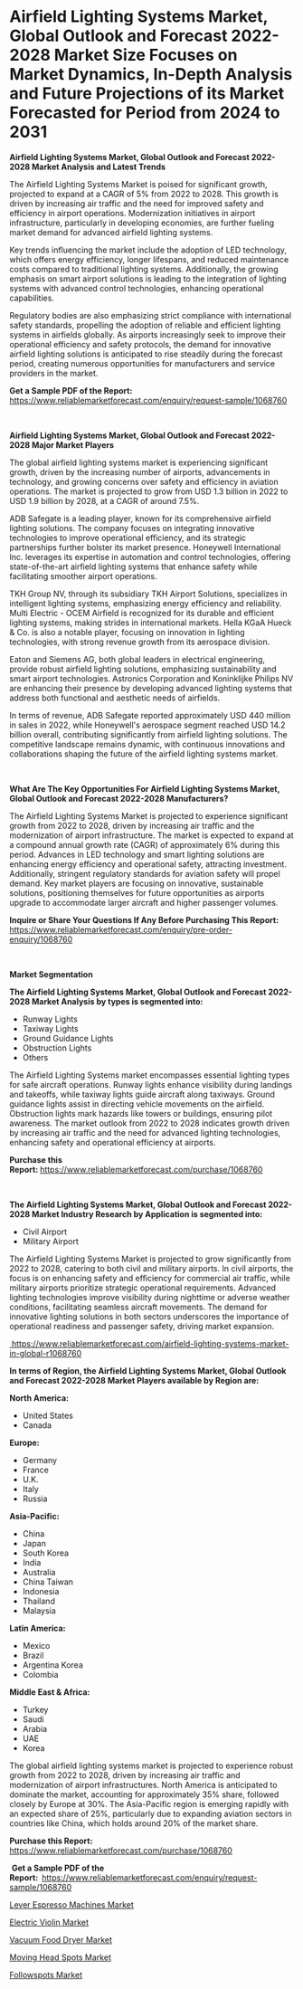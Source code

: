 <p><h1>Airfield Lighting Systems Market, Global Outlook and Forecast 2022-2028 Market Size Focuses on Market Dynamics, In-Depth Analysis and Future Projections of its Market Forecasted for Period from 2024 to 2031</h1></p><p><strong>Airfield Lighting Systems Market, Global Outlook and Forecast 2022-2028 Market Analysis and Latest Trends</strong></p>
<p><p>The Airfield Lighting Systems Market is poised for significant growth, projected to expand at a CAGR of 5% from 2022 to 2028. This growth is driven by increasing air traffic and the need for improved safety and efficiency in airport operations. Modernization initiatives in airport infrastructure, particularly in developing economies, are further fueling market demand for advanced airfield lighting systems.</p><p>Key trends influencing the market include the adoption of LED technology, which offers energy efficiency, longer lifespans, and reduced maintenance costs compared to traditional lighting systems. Additionally, the growing emphasis on smart airport solutions is leading to the integration of lighting systems with advanced control technologies, enhancing operational capabilities.</p><p>Regulatory bodies are also emphasizing strict compliance with international safety standards, propelling the adoption of reliable and efficient lighting systems in airfields globally. As airports increasingly seek to improve their operational efficiency and safety protocols, the demand for innovative airfield lighting solutions is anticipated to rise steadily during the forecast period, creating numerous opportunities for manufacturers and service providers in the market.</p></p>
<p><strong>Get a Sample PDF of the Report:&nbsp;</strong> <a href="https://www.reliablemarketforecast.com/enquiry/request-sample/1068760?utm_campaign=1839&utm_medium=2&utm_source=Github&utm_content=ia&utm_term=03122024&utm_id=airfield-lighting-systems-market-global-outlook-and-forecast-2022-2028">https://www.reliablemarketforecast.com/enquiry/request-sample/1068760</a></p>
<p>&nbsp;</p>
<p><strong>Airfield Lighting Systems Market, Global Outlook and Forecast 2022-2028 Major Market Players</strong></p>
<p><p>The global airfield lighting systems market is experiencing significant growth, driven by the increasing number of airports, advancements in technology, and growing concerns over safety and efficiency in aviation operations. The market is projected to grow from USD 1.3 billion in 2022 to USD 1.9 billion by 2028, at a CAGR of around 7.5%.</p><p>ADB Safegate is a leading player, known for its comprehensive airfield lighting solutions. The company focuses on integrating innovative technologies to improve operational efficiency, and its strategic partnerships further bolster its market presence. Honeywell International Inc. leverages its expertise in automation and control technologies, offering state-of-the-art airfield lighting systems that enhance safety while facilitating smoother airport operations. </p><p>TKH Group NV, through its subsidiary TKH Airport Solutions, specializes in intelligent lighting systems, emphasizing energy efficiency and reliability. Multi Electric - OCEM Airfield is recognized for its durable and efficient lighting systems, making strides in international markets. Hella KGaA Hueck & Co. is also a notable player, focusing on innovation in lighting technologies, with strong revenue growth from its aerospace division.</p><p>Eaton and Siemens AG, both global leaders in electrical engineering, provide robust airfield lighting solutions, emphasizing sustainability and smart airport technologies. Astronics Corporation and Koninklijke Philips NV are enhancing their presence by developing advanced lighting systems that address both functional and aesthetic needs of airfields.</p><p>In terms of revenue, ADB Safegate reported approximately USD 440 million in sales in 2022, while Honeywell's aerospace segment reached USD 14.2 billion overall, contributing significantly from airfield lighting solutions. The competitive landscape remains dynamic, with continuous innovations and collaborations shaping the future of the airfield lighting systems market.</p></p>
<p>&nbsp;</p>
<p><strong>What Are The Key Opportunities For Airfield Lighting Systems Market, Global Outlook and Forecast 2022-2028 Manufacturers?</strong></p>
<p><p>The Airfield Lighting Systems Market is projected to experience significant growth from 2022 to 2028, driven by increasing air traffic and the modernization of airport infrastructure. The market is expected to expand at a compound annual growth rate (CAGR) of approximately 6% during this period. Advances in LED technology and smart lighting solutions are enhancing energy efficiency and operational safety, attracting investment. Additionally, stringent regulatory standards for aviation safety will propel demand. Key market players are focusing on innovative, sustainable solutions, positioning themselves for future opportunities as airports upgrade to accommodate larger aircraft and higher passenger volumes.</p></p>
<p><strong>Inquire or Share Your Questions If Any Before Purchasing This Report:</strong> <a href="https://www.reliablemarketforecast.com/enquiry/pre-order-enquiry/1068760?utm_campaign=1839&utm_medium=2&utm_source=Github&utm_content=ia&utm_term=03122024&utm_id=airfield-lighting-systems-market-global-outlook-and-forecast-2022-2028">https://www.reliablemarketforecast.com/enquiry/pre-order-enquiry/1068760</a></p>
<p>&nbsp;</p>
<p><strong>Market Segmentation</strong></p>
<p><strong>The Airfield Lighting Systems Market, Global Outlook and Forecast 2022-2028 Market Analysis by types is segmented into:</strong></p>
<p><ul><li>Runway Lights</li><li>Taxiway Lights</li><li>Ground Guidance Lights</li><li>Obstruction Lights</li><li>Others</li></ul></p>
<p><p>The Airfield Lighting Systems market encompasses essential lighting types for safe aircraft operations. Runway lights enhance visibility during landings and takeoffs, while taxiway lights guide aircraft along taxiways. Ground guidance lights assist in directing vehicle movements on the airfield. Obstruction lights mark hazards like towers or buildings, ensuring pilot awareness. The market outlook from 2022 to 2028 indicates growth driven by increasing air traffic and the need for advanced lighting technologies, enhancing safety and operational efficiency at airports.</p></p>
<p><strong>Purchase this Report:&nbsp;</strong><a href="https://www.reliablemarketforecast.com/purchase/1068760?utm_campaign=1839&utm_medium=2&utm_source=Github&utm_content=ia&utm_term=03122024&utm_id=airfield-lighting-systems-market-global-outlook-and-forecast-2022-2028">https://www.reliablemarketforecast.com/purchase/1068760</a></p>
<p>&nbsp;</p>
<p><strong>The Airfield Lighting Systems Market, Global Outlook and Forecast 2022-2028 Market Industry Research by Application is segmented into:</strong></p>
<p><ul><li>Civil Airport</li><li>Military Airport</li></ul></p>
<p><p>The Airfield Lighting Systems Market is projected to grow significantly from 2022 to 2028, catering to both civil and military airports. In civil airports, the focus is on enhancing safety and efficiency for commercial air traffic, while military airports prioritize strategic operational requirements. Advanced lighting technologies improve visibility during nighttime or adverse weather conditions, facilitating seamless aircraft movements. The demand for innovative lighting solutions in both sectors underscores the importance of operational readiness and passenger safety, driving market expansion.</p></p>
<p><a href="https://www.reliablemarketforecast.com/airfield-lighting-systems-market-in-global-r1068760?utm_campaign=1839&utm_medium=2&utm_source=Github&utm_content=ia&utm_term=03122024&utm_id=airfield-lighting-systems-market-global-outlook-and-forecast-2022-2028">&nbsp;https://www.reliablemarketforecast.com/airfield-lighting-systems-market-in-global-r1068760</a></p>
<p><strong>In terms of Region, the Airfield Lighting Systems Market, Global Outlook and Forecast 2022-2028 Market Players available by Region are:</strong></p>
<p>
    <p> <strong> North America: </strong>
        <ul>
            <li>United States</li>
            <li>Canada</li>
        </ul>
        </p> 
    <p> <strong> Europe: </strong>
        <ul>
            <li>Germany</li>
            <li>France</li>
            <li>U.K.</li>
            <li>Italy</li>
            <li>Russia</li>
        </ul>
        </p> 
    <p> <strong> Asia-Pacific: </strong>
        <ul>
            <li>China</li>
            <li>Japan</li>
            <li>South Korea</li>
            <li>India</li>
            <li>Australia</li>
            <li>China Taiwan</li>
            <li>Indonesia</li>
            <li>Thailand</li>
            <li>Malaysia</li>
        </ul>
        </p> 
    <p> <strong> Latin America: </strong>
        <ul>
            <li>Mexico</li>
            <li>Brazil</li>
            <li>Argentina Korea</li>
            <li>Colombia</li>
        </ul>
        </p> 
    <p> <strong> Middle East & Africa: </strong>
        <ul>
            <li>Turkey</li>
            <li>Saudi</li>
            <li>Arabia</li>
            <li>UAE</li>
            <li>Korea</li>
        </ul>
    </p>
    </p>
<p><p>The global airfield lighting systems market is projected to experience robust growth from 2022 to 2028, driven by increasing air traffic and modernization of airport infrastructures. North America is anticipated to dominate the market, accounting for approximately 35% share, followed closely by Europe at 30%. The Asia-Pacific region is emerging rapidly with an expected share of 25%, particularly due to expanding aviation sectors in countries like China, which holds around 20% of the market share.</p></p>
<p><strong>Purchase this Report: </strong><a href="https://www.reliablemarketforecast.com/purchase/1068760?utm_campaign=1839&utm_medium=2&utm_source=Github&utm_content=ia&utm_term=03122024&utm_id=airfield-lighting-systems-market-global-outlook-and-forecast-2022-2028">https://www.reliablemarketforecast.com/purchase/1068760</a></p>
<p>&nbsp;<strong>Get a Sample PDF of the Report:&nbsp;&nbsp;</strong><a href="https://www.reliablemarketforecast.com/enquiry/request-sample/1068760?utm_campaign=1839&utm_medium=2&utm_source=Github&utm_content=ia&utm_term=03122024&utm_id=airfield-lighting-systems-market-global-outlook-and-forecast-2022-2028">https://www.reliablemarketforecast.com/enquiry/request-sample/1068760</a></p>
<p><strong></strong></p>
<p><p><a href="https://www.linkedin.com/pulse/comprehensive-lever-espresso-machines-market-report-segmentation-fw9yc?utm_campaign=1839&utm_medium=2&utm_source=Github&utm_content=ia&utm_term=03122024&utm_id=airfield-lighting-systems-market-global-outlook-and-forecast-2022-2028">Lever Espresso Machines Market</a></p><p><a href="https://www.linkedin.com/pulse/global-electric-violin-44-cagr-forecast-2024-2031-kuznets-hb7wc?utm_campaign=1839&utm_medium=2&utm_source=Github&utm_content=ia&utm_term=03122024&utm_id=airfield-lighting-systems-market-global-outlook-and-forecast-2022-2028">Electric Violin Market</a></p><p><a href="https://www.linkedin.com/pulse/global-perspectives-vacuum-food-dryer-market-trends-challenges-zc0he?utm_campaign=1839&utm_medium=2&utm_source=Github&utm_content=ia&utm_term=03122024&utm_id=airfield-lighting-systems-market-global-outlook-and-forecast-2022-2028">Vacuum Food Dryer Market</a></p><p><a href="https://issuu.com/reportprime-2/docs/moving-head-spots-market-size-2030.pptx?utm_campaign=1839&utm_medium=2&utm_source=Github&utm_content=ia&utm_term=03122024&utm_id=airfield-lighting-systems-market-global-outlook-and-forecast-2022-2028">Moving Head Spots Market</a></p><p><a href="https://issuu.com/reportprime-2/docs/followspots-market-size-2030.pptx?utm_campaign=1839&utm_medium=2&utm_source=Github&utm_content=ia&utm_term=03122024&utm_id=airfield-lighting-systems-market-global-outlook-and-forecast-2022-2028">Followspots Market</a></p></p>